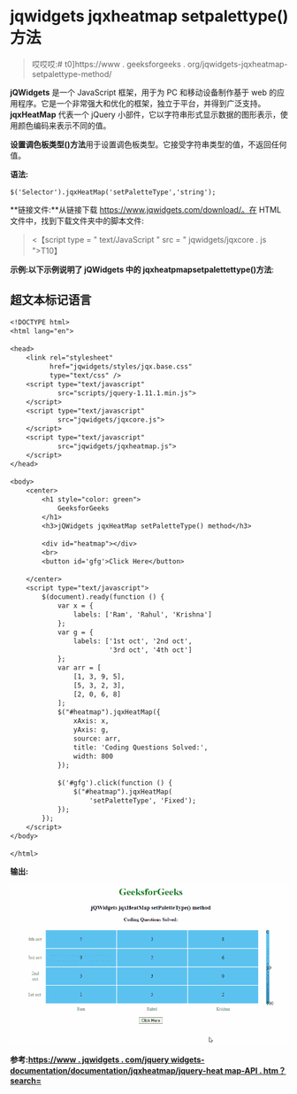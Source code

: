 # jqwidgets jqxheatmap setpalettype()方法

> 哎哎哎:# t0]https://www . geeksforgeeks . org/jqwidgets-jqxheatmap-setpalettype-method/

**jQWidgets** 是一个 JavaScript 框架，用于为 PC 和移动设备制作基于 web 的应用程序。它是一个非常强大和优化的框架，独立于平台，并得到广泛支持。 **jqxHeatMap** 代表一个 jQuery 小部件，它以字符串形式显示数据的图形表示，使用颜色编码来表示不同的值。

**设置调色板类型()方法**用于设置调色板类型。它接受字符串类型的值，不返回任何值。

**语法:**

```
$('Selector').jqxHeatMap('setPaletteType','string');
```

**链接文件:**从链接下载 https://www.jqwidgets.com/download/。在 HTML 文件中，找到下载文件夹中的脚本文件:

> <script type = " text/JavaScript " src = " scripts/jquery-1 . 11 . 1min . js "></script><【script type = " text/JavaScript " src = " jqwidgets/jqxcore . js ">T10】

**示例:**以下示例说明了 jQWidgets 中的 jqxheatpmap**setpalettettype()方法**:

## 超文本标记语言

```
<!DOCTYPE html>
<html lang="en">

<head>
    <link rel="stylesheet"
          href="jqwidgets/styles/jqx.base.css" 
          type="text/css" />
    <script type="text/javascript" 
            src="scripts/jquery-1.11.1.min.js">
    </script>
    <script type="text/javascript" 
            src="jqwidgets/jqxcore.js">
    </script>
    <script type="text/javascript" 
            src="jqwidgets/jqxheatmap.js">
    </script>
</head>

<body>
    <center>
        <h1 style="color: green">
            GeeksforGeeks
        </h1>
        <h3>jQWidgets jqxHeatMap setPaletteType() method</h3>

        <div id="heatmap"></div>
        <br>
        <button id='gfg'>Click Here</button>

    </center>
    <script type="text/javascript">
        $(document).ready(function () {
            var x = {
                labels: ['Ram', 'Rahul', 'Krishna']
            };
            var g = {
                labels: ['1st oct', '2nd oct', 
                         '3rd oct', '4th oct']
            };
            var arr = [
                [1, 3, 9, 5],
                [5, 3, 2, 3],
                [2, 0, 6, 8]
            ];
            $("#heatmap").jqxHeatMap({
                xAxis: x,
                yAxis: g,
                source: arr,
                title: 'Coding Questions Solved:',
                width: 800
            });

            $('#gfg').click(function () {
                $("#heatmap").jqxHeatMap(
                    'setPaletteType', 'Fixed');
            });
        });
    </script>
</body>

</html>
```

**输出:**

![](img/b9f34465b7dd78112563da5c0a5e387f.png)

**参考:**[**https://www . jqwidgets . com/jquery widgets-documentation/documentation/jqxheatmap/jquery-heat map-API . htm？search=**](https://www.jqwidgets.com/jquery-widgets-documentation/documentation/jqxheatmap/jquery-heatmap-api.htm?search=)